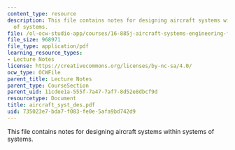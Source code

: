 ```yaml
---
content_type: resource
description: This file contains notes for designing aircraft systems within systems
  of systems.
file: /ol-ocw-studio-app/courses/16-885j-aircraft-systems-engineering-fall-2004/735023e7bda7f083fe0e5afa9bd742d9_aircraft_syst_des.pdf
file_size: 968971
file_type: application/pdf
learning_resource_types:
- Lecture Notes
license: https://creativecommons.org/licenses/by-nc-sa/4.0/
ocw_type: OCWFile
parent_title: Lecture Notes
parent_type: CourseSection
parent_uid: 11cdee1a-555f-7a47-7af7-8d52e8dbcf9d
resourcetype: Document
title: aircraft_syst_des.pdf
uid: 735023e7-bda7-f083-fe0e-5afa9bd742d9
---
```

This file contains notes for designing aircraft systems within systems of systems.